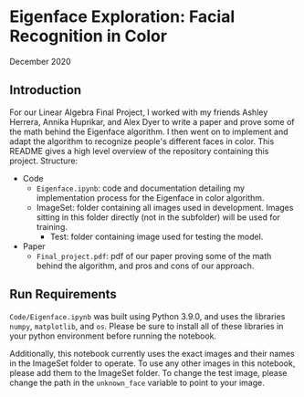 # Eigenface Exploration: Facial Recognition in Color
December 2020
## Introduction
For our Linear Algebra Final Project, I worked with my friends Ashley Herrera, Annika Huprikar, and Alex Dyer to write a paper and prove some of the math behind the Eigenface algorithm. I then went on to implement and adapt the algorithm to recognize people's different faces in color. This README gives a high level overview of the repository containing this project. Structure:

- Code
    - ```Eigenface.ipynb```: code and documentation detailing my implementation process for the Eigenface in color algorithm.
    - ImageSet: folder containing all images used in development. Images sitting in this folder directly (not in the subfolder) will be used for training.
        - Test: folder containing image used for testing the model.
- Paper
    - ```Final_project.pdf```: pdf of our paper proving some of the math behind the algorithm, and pros and cons of our approach. 


## Run Requirements
```Code/Eigenface.ipynb``` was built using Python 3.9.0, and uses the libraries ```numpy```, ```matplotlib```, and ```os```. Please be sure to install all of these libraries in your python environment before running the notebook. 

Additionally, this notebook currently uses the exact images and their names in the ImageSet folder to operate. To use any other images in this notebook, please add them to the ImageSet folder. To change the test image, please change the path in the ```unknown_face``` variable to point to your image.



